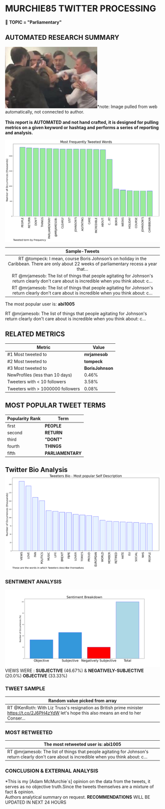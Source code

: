 # MURCHIE85 TWITTER PROCESSING 
&#x1F34E; **TOPIC = "Parliamentary"**

## AUTOMATED RESEARCH SUMMARY

![image](assets/2022-10-20hashtagImage.png)*note: Image pulled from web automatically, not connected to author.
<br></br>
<b> This report is AUTOMATED and not hand crafted, it is designed for pulling metrics on a given keyword or hashtag and performs a series of reporting and analysis.</b>



![image](assets/2022-10-20TWEETS.png)



|                **Sample-Tweets**        |
| :-------------: |
| RT @tompeck: I mean, course Boris Johnson’s on holiday in the Caribbean. There are only about 22 weeks of parliamentary recess a year that… |
| RT @mrjamesob: The list of things that people agitating for Johnson's return clearly don't care about is incredible when you think about: c… |
| RT @mrjamesob: The list of things that people agitating for Johnson's return clearly don't care about is incredible when you think about: c… |

The most popular user is: **abi1005**
<div class="alert alert-block alert-danger"> RT @mrjamesob: The list of things that people agitating for Johnson's return clearly don't care about is incredible when you think about: c…</div>

## RELATED METRICS<br>
| Metric | Value |
| ------------- | ------------- |
| #1 Most tweeted to  | **mrjamesob** |
| #2 Most tweeted to  | **tompeck** |
| #3 Most tweeted to  | **BorisJohnson** |
| NewProfiles (less than 10 days) | 0.46%  |
| Tweeters with < 10 followers  | 3.58%|
| Tweeters with > 1000000 followers  | 0.08%  |



## MOST POPULAR TWEET TERMS 


| Popularity Rank  | Term |
| ------------- | ------------- |
| first  | **PEOPLE**  |
| second  | **RETURN**  |
| third  | **"DONT"** |
| fourth  | **THINGS**  |
| fifth  | **PARLIAMENTARY**  |


## Twitter Bio Analysis![image](assets/2022-10-20BIO.png)
### SENTIMENT ANALYSIS
![image](assets/2022-10-20sentiment.png)
VIEWS WERE : **SUBJECTIVE**  (46.67%) & **NEGATIVELY-SUBJECTIVE** (20.0%) **OBJECTIVE** (33.33%)

### TWEET SAMPLE 
| Random value picked from array |
| ------------- |
|RT @KenRoth: With Liz Truss's resignation as British prime minister https://t.co/2J6PH4zYdW let's hope this also means an end to her Conser… |

### MOST RETWEETED 

| The most retweeted user is: **abi1005**  |
| ------------- |
| RT @mrjamesob: The list of things that people agitating for Johnson's return clearly don't care about is incredible when you think about: c… |

### CONCLUSION & EXTERNAL ANALYSIS

*This is my [Adam McMurchie`s] opinion on the data from the tweets, it serves as no objective truth.Since the tweets themselves are a mixture of fact & opinion.<br>
Authors analytical summary on request.
**RECOMMENDATIONS** WILL BE UPDATED IN NEXT  24 HOURS <br>